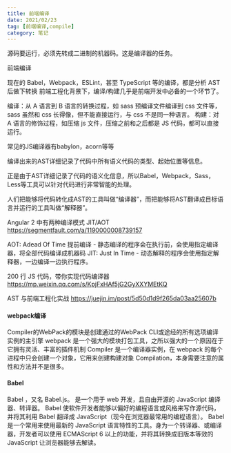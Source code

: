 ```yaml
---
title: 前端编译
date: 2021/02/23
tag: [前端编译,compile]
category: 笔记
---
```


源码要运行，必须先转成二进制的机器码。这是编译器的任务。


前端编译

现在的 Babel，Webpack，ESLint，甚至 TypeScript 等的编译，都是分析 AST 后做下转换
前端工程化背景下，编译/构建几乎是前端开发中必备的一个环节了。

编译：从 A 语言到 B 语言的转换过程，如 sass 预编译文件编译到 css 文件等，sass 虽然和 css 长得像，但不能直接运行，与 css 不是同一种语言。
构建：对 A 语言的修饰过程，如压缩 js 文件，压缩之前和之后都是 JS 代码，都可以直接运行。

常见的JS编译器有babylon，acorn等等

编译出来的AST详细记录了代码中所有语义代码的类型、起始位置等信息。

正是由于AST详细记录了代码的语义化信息，所以Babel，Webpack，Sass，Less等工具可以针对代码进行非常智能的处理。

人们把能够将代码转化成AST的工具叫做“编译器”，而把能够将AST翻译成目标语言并运行的工具叫做“解释器”。




Angular 2 中有两种编译模式 JIT/AOT
https://segmentfault.com/a/1190000008739157

AOT: Adead Of Time 提前编译 - 静态编译的程序会在执行前，会使用指定编译器，将全部代码编译成机器码
JIT: Just In Time - 动态解释的程序会使用指定解释器，一边编译一边执行程序。


200 行 JS 代码，带你实现代码编译器
https://mp.weixin.qq.com/s/KpjFxHAf5jG2GyXXYMEtKQ



AST 与前端工程化实战
https://juejin.im/post/5d50d1d9f265da03aa25607b


#### webpack编译
Compiler的WebPack的模块是创建通过的WebPack CLI或途经的所有选项编译实例的主引擎
webpack 是一个强大的模块打包工具，之所以强大的一个原因在于它拥有灵活、丰富的插件机制
Compiler 是一个编译器实例，在 webpack 的每个进程中只会创建一个对象，它用来创建构建对象 Compilation，本身需要注意的属性和方法并不是很多。

#### Babel
Babel ，又名 Babel.js。 是一个用于 web 开发，且自由开源的 JavaScript 编译器、转译器。
Babel 使软件开发者能够以偏好的编程语言或风格来写作源代码，并将其利用 Babel 翻译成 JavaScript（现今在浏览器最常用的编程语言）。
Babel 是一个常用来使用最新的 JavaScript 语言特性的工具。身为一个转译器、或编译器，开发者可以使用 ECMAScript 6 以上的功能，并将其转换成旧版本等效的 JavaScript 让浏览器能够去解读。